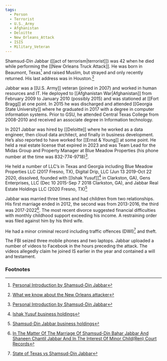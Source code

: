 ```yaml
---
tags:
  - Person
  - Terrorist
  - U.S._Army
  - Afghanistan
  - Deloitte
  - New_Orleans_Attack
  - ISIS
  - Military_Veteran
---
```

Shamsud-Din Jabbar ([[act of terrorism|terrorist]]) was 42 when he died while performing the [[New Orleans Truck Attack]]. He was born in Beaumont, Texas[^2] and raised Muslim, but strayed and only recently returned. His last address was in Houston.[^1]

Jabbar was a [[U.S. Army]] veteran (joined in 2007) and worked in human resources and IT. He deployed to [[Afghanistan War|Afghanistan]] from February 2009 to January 2010 (possibly 2015) and was stationed at [[Fort Bragg]] at one point. In 2015 he was discharged and attended [[Georgia State University]] where he graduated in 2017 with a degree in computer information systems. Prior to GSU, he attended Central Texas College from 2008-2010 and received an associate degree in Information technology.

In 2021 Jabbar was hired by [[Deloitte]] where he worked as a data engineer, then cloud data architect, and finally in business development. He’s also reported to have worked for [[Ernst & Young]] at some point. He held a real estate license that expired in 2023 and was Team Lead for the Midas Group and Property Manager at Blue Meadow Properties (his phone number at the time was 832-774-9718)[^2].

He held a number of LLC’s in Texas and Georgia including Blue Meadow Properties LLC (2017 Fresno, TX), Digital Drip, LLC (Jun 13 2019-Oct 22 2020, dissolved, founded with [[Ishak Yusuf]][^6] in Clarkston, GA), Gens Enterprises, LLC (Dec 10 2015-Sep 7 2018 Clarkston, GA), and Jabbar Real Estate Holdings LLC (2020 Fresno, TX)[^5]

Jabbar was married three times and had children from two relationships. His first marriage ended in 2012, the second was from 2013-2016, the third was 2017-2022[^4]. The most recent divorce suggested financial difficulties with monthly childhood support exceeding his income. A restraining order was filed against him by his third wife.

He had a minor criminal record including traffic offences (DWI)[^3] and theft.

The FBI seized three mobile phones and two laptops. Jabbar uploaded a number of videos to Facebook in the hours preceding the attack. The videos allegedly claim he joined IS earlier in the year and contained a will and testament.
### Footnotes

[^1]: [What we know about the New Orleans attacker](https://archive.is/0FGjl)
[^2]: [ Personal Introduction by Shamsud-Din Jabbar](https://archive.org/details/youtube-K-dqDlgQei0)
[^3]: [State of Texas vs Shamsud-Din Jabbar](https://archive.is/W8Jrm)
[^4]: [In The Matter Of The Marriage Of Shamsud-Din Bahar Jabbar And Shaneen Chantil Jabbar And In The Interest Of Minor Child(Ren) Court Records](https://trellis.law/case/48157/21-dcv-285463/in-matter-marriage-shamsud-din-bahar-jabbar-shaneen-chantil-jabbar-in-interest-minor-child-ren)
[^5]: [Shamsud-Din Jabbar business holdings](https://www.bizapedia.com/people/shamsud-din-jabbar.html)
[^6]: [Ishak Yusuf business holdings](https://www.bizapedia.com/people/ishak-yusuf.html) 